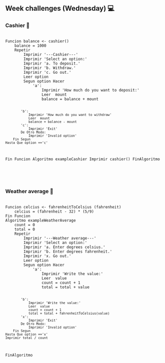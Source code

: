 <h2>Week challenges (Wednesday) 💻</h2>

<h3>Cashier 📝</h3>
<pre>
  <code>
Funcion balance <- cashier()
	balance = 1000
	Repetir
		Imprimir '---Cashier---'
		Imprimir 'Select an option:'
		Imprimir 'a. To deposit.' 
		Imprimir 'b. Withdraw.'
		Imprimir 'c. Go out.'
		Leer option
		Segun option Hacer
			'a':
				Imprimir 'How much do you want to deposit:'
				Leer  mount
				balance = balance + mount
				
			'b':
				Imprimir 'How much do you want to withdraw'
				Leer  mount
				balance = balance - mount
			'c':
				Imprimir 'Exit'
			De Otro Modo:
				Imprimir 'Invalid option'
		Fin Segun
	Hasta Que option =='c'
Fin Funcion
Algoritmo exampleCashier
	Imprimir cashier()
FinAlgoritmo
   </code>
</pre>

</br>

<h3>Weather average 📝</h3>
<pre>
  <code>
Funcion celcius <- fahrenheitToCelsius (fahrenheit)
	celcius = (fahrenheit - 32) * (5/9)
Fin Funcion
Algoritmo exampleWeatherAverage
	count = 0
	total = 0
	Repetir
		Imprimir '---Weather average---'
		Imprimir 'Select an option:'
		Imprimir 'a. Enter degrees celsius.' 
		Imprimir 'b. Enter degrees fahrenheit.'
		Imprimir 'x. Go out.'
		Leer option
		Segun option Hacer
			'a':
				Imprimir 'Write the value:'
				Leer  value
				count = count + 1
				total = total + value
				
			'b':
				Imprimir 'Write the value:'
				Leer  value
				count = count + 1
				total = total + fahrenheitToCelsius(value)
			'x':
				Imprimir 'Exit'
			De Otro Modo:
				Imprimir 'Invalid option'
		Fin Segun
	Hasta Que option =='x'
	Imprimir total / count
FinAlgoritmo
  </code>
</pre>